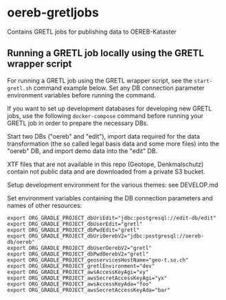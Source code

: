 # oereb-gretljobs

Contains GRETL jobs for publishing data to OEREB-Kataster

## Running a GRETL job locally using the GRETL wrapper script

For running a GRETL job using the GRETL wrapper script, see the `start-gretl.sh` command example below. Set any DB connection parameter environment variables before running the command.

If you want to set up development databases for developing new GRETL jobs, use the following `docker-compose` command before running your GRETL job in order to prepare the necessary DBs.

Start two DBs ("oereb" and "edit"), import data required for the data transformation (the so called legal basis data and some more files) into the "oereb" DB, and import demo data into the "edit" DB.

XTF files that are not available in this repo (Geotope, Denkmalschutz) contain not public data and are downloaded from a private S3 bucket.

Setup development environment for the various themes: see DEVELOP.md

Set environment variables containing the DB connection parameters and names of other resources:
```
export ORG_GRADLE_PROJECT_dbUriEdit="jdbc:postgresql://edit-db/edit"
export ORG_GRADLE_PROJECT_dbUserEdit="gretl"
export ORG_GRADLE_PROJECT_dbPwdEdit="gretl"
export ORG_GRADLE_PROJECT_dbUriOerebV2="jdbc:postgresql://oereb-db/oereb"
export ORG_GRADLE_PROJECT_dbUserOerebV2="gretl"
export ORG_GRADLE_PROJECT_dbPwdOerebV2="gretl"
export ORG_GRADLE_PROJECT_geoservicesHostName="geo-t.so.ch"
export ORG_GRADLE_PROJECT_gretlEnvironment="dev"
export ORG_GRADLE_PROJECT_awsAccessKeyAgi="xy"
export ORG_GRADLE_PROJECT_awsSecretAccessKeyAgi="yx"
export ORG_GRADLE_PROJECT_awsAccessKeyAda="foo"
export ORG_GRADLE_PROJECT_awsSecretAccessKeyAda="bar"
```



